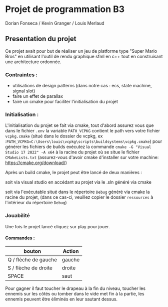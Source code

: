 # Projet de programmation B3

Dorian Fonseca / Kevin Granger / Louis Merlaud

## Presentation du projet

Ce projet avait pour but de réaliser un jeu de platforme type "Super Mario Bros" en utilisant l'outil de rendu graphique sfml en c++ tout en construisant une architecture ordonnée.

### Contraintes : 
- utilisations de design patterns (dans notre cas : ecs, state machine, signal slot)
- faire un effet de parallax
- faire un cmake pour faciliter l'initialisation du projet


### Initialisation : 
L'initialisation du projet se fait via cmake, tout d'abord assurez vous que dans le fichier `.env` la variable `PATH_VCPKG` contient le path vers votre fichier `vcpkg.cmake` (situé dans le dossier de vcpkg, ex :`PATH_VCPKG=C:\Users\louis\vcpkg\scripts\buildsystems\vcpkg.cmake`) pour générer les fichiers de builds exécutez la commande `cmake -G "Visual Studio 17 2022" -A x64` à la racine du projet où se situe le fichier `CMakeLists.txt` (assurez-vous d'avoir cmake d'installer sur votre machine: https://cmake.org/download/)

Après un build cmake, le projet peut être lancé de deux manières : 

soit via visual studio en accédant au projet via le .sln généré via cmake

soit via l'exécutable situé dans le répertoire `Debug` généré via cmake la racine du projet, (dans ce cas-ci, veuillez copier le dossier `ressources` à l'intérieur du répertoire `Debug`)

### Jouabilité

Une fois le projet lancé cliquez sur play pour jouer.

#### Commandes : 

| bouton               | Action      |
| -------------------- | ----------- |
| Q / flèche de gauche | gauche      |
| S / flèche de droite | droite      |
| SPACE                | saut        |

Pour gagner il faut toucher le drapeau à la fin du niveau,
toucher les ennemis sur les côtés ou tomber dans le vide met fin à la partie, les ennemis peuvent être éliminés en leur sautant dessus.